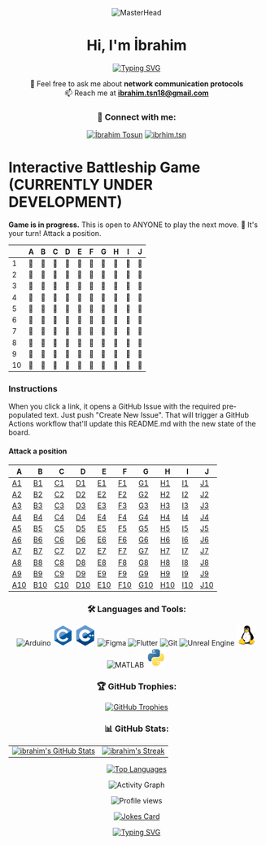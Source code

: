 <p align="center">
  <img src="https://user-images.githubusercontent.com/74038190/225813708-98b745f2-7d22-48cf-9150-083f1b00d6c9.gif" alt="MasterHead">
</p>

<h1 align="center">Hi, I'm İbrahim</h1>


<p align="center">
  <a href="https://github.com/DenverCoder1/readme-typing-svg">
    <img src="https://readme-typing-svg.herokuapp.com?font=Fira+Code&pause=1000&color=33F7DD&width=550&lines=Welcome+to+my+GitHub+profile!;I'm+an+Electronics+and+Communication+Engineer;I'm+focusing+on+personal+projects" alt="Typing SVG" style="max-width: 100%; height: auto;">
  </a>
</p>

<p align="center">
  💬 Feel free to ask me about <strong>network communication protocols</strong><br>
  📫 Reach me at <a href="mailto:ibrahim.tsn18@gmail.com"><strong>ibrahim.tsn18@gmail.com</strong></a>
</p>

<h3 align="center">🔗 Connect with me:</h3>
<p align="center">
  <a href="https://www.linkedin.com/in/ibrahimtosun/" target="_blank"><img src="https://raw.githubusercontent.com/rahuldkjain/github-profile-readme-generator/master/src/images/icons/Social/linked-in-alt.svg" alt="İbrahim Tosun" height="30" width="40"></a>
  <a href="https://instagram.com/ibrhim.tsn" target="_blank"><img src="https://raw.githubusercontent.com/rahuldkjain/github-profile-readme-generator/master/src/images/icons/Social/instagram.svg" alt="ibrhim.tsn" height="30" width="40"></a>
</p>

# Interactive Battleship Game (CURRENTLY UNDER DEVELOPMENT)

**Game is in progress.** This is open to ANYONE to play the next move. :wave: It's your turn! Attack a position.

|   | A | B | C | D | E | F | G | H | I | J |
| - | - | - | - | - | - | - | - | - | - | - |
| 1 | 🌊 | 🌊 | 🌊 | 🌊 | 🌊 | 🌊 | 🌊 | 🌊 | 🌊 | 🌊 |
| 2 | 🌊 | 🌊 | 🌊 | 🌊 | 🌊 | 🌊 | 🌊 | 🌊 | 🌊 | 🌊 |
| 3 | 🌊 | 🌊 | 🌊 | 🌊 | 🌊 | 🌊 | 🌊 | 🌊 | 🌊 | 🌊 |
| 4 | 🌊 | 🌊 | 🌊 | 🌊 | 🌊 | 🌊 | 🌊 | 🌊 | 🌊 | 🌊 |
| 5 | 🌊 | 🌊 | 🌊 | 🌊 | 🌊 | 🌊 | 🌊 | 🌊 | 🌊 | 🌊 |
| 6 | 🌊 | 🌊 | 🌊 | 🌊 | 🌊 | 🌊 | 🌊 | 🌊 | 🌊 | 🌊 |
| 7 | 🌊 | 🌊 | 🌊 | 🌊 | 🌊 | 🌊 | 🌊 | 🌊 | 🌊 | 🌊 |
| 8 | 🌊 | 🌊 | 🌊 | 🌊 | 🌊 | 🌊 | 🌊 | 🌊 | 🌊 | 🌊 |
| 9 | 🌊 | 🌊 | 🌊 | 🌊 | 🌊 | 🌊 | 🌊 | 🌊 | 🌊 | 🌊 |
| 10| 🌊 | 🌊 | 🌊 | 🌊 | 🌊 | 🌊 | 🌊 | 🌊 | 🌊 | 🌊 |


### Instructions

When you click a link, it opens a GitHub Issue with the required pre-populated text. Just push "Create New Issue". That will trigger a GitHub Actions workflow that'll update this README.md with the new state of the board.

#### Attack a position

| **A** | **B** | **C** | **D** | **E** | **F** | **G** | **H** | **I** | **J** |
|-------|-------|-------|-------|-------|-------|-------|-------|-------|-------|
| [A1](https://github.com/ibrahimtosun18/ibrahimtosun18/issues/new?title=battleship%7Cattack%7Ca1&body=Just+push+%27Submit+new+issue%27.+You+don%27t+need+to+do+anything+else.) | [B1](https://github.com/ibrahimtosun18/ibrahimtosun18/issues/new?title=battleship%7Cattack%7Cb1&body=Just+push+%27Submit+new+issue%27.+You+don%27t+need+to+do+anything+else.) | [C1](https://github.com/ibrahimtosun18/ibrahimtosun18/issues/new?title=battleship%7Cattack%7Cc1&body=Just+push+%27Submit+new+issue%27.+You+don%27t+need+to+do+anything+else.) | [D1](https://github.com/ibrahimtosun18/ibrahimtosun18/issues/new?title=battleship%7Cattack%7Cd1&body=Just+push+%27Submit+new+issue%27.+You+don%27t+need+to+do+anything+else.) | [E1](https://github.com/ibrahimtosun18/ibrahimtosun18/issues/new?title=battleship%7Cattack%7Ce1&body=Just+push+%27Submit+new+issue%27.+You+don%27t+need+to+do+anything+else.) | [F1](https://github.com/ibrahimtosun18/ibrahimtosun18/issues/new?title=battleship%7Cattack%7Cf1&body=Just+push+%27Submit+new+issue%27.+You+don%27t+need+to+do+anything+else.) | [G1](https://github.com/ibrahimtosun18/ibrahimtosun18/issues/new?title=battleship%7Cattack%7Cg1&body=Just+push+%27Submit+new+issue%27.+You+don%27t+need+to+do+anything+else.) | [H1](https://github.com/ibrahimtosun18/ibrahimtosun18/issues/new?title=battleship%7Cattack%7Ch1&body=Just+push+%27Submit+new+issue%27.+You+don%27t+need+to+do+anything+else.) | [I1](https://github.com/ibrahimtosun18/ibrahimtosun18/issues/new?title=battleship%7Cattack%7Ci1&body=Just+push+%27Submit+new+issue%27.+You+don%27t+need+to+do+anything+else.) | [J1](https://github.com/ibrahimtosun18/ibrahimtosun18/issues/new?title=battleship%7Cattack%7Cj1&body=Just+push+%27Submit+new+issue%27.+You+don%27t+need+to+do+anything+else.) |
| [A2](https://github.com/ibrahimtosun18/ibrahimtosun18/issues/new?title=battleship%7Cattack%7Ca2&body=Just+push+%27Submit+new+issue%27.+You+don%27t+need+to+do+anything+else.) | [B2](https://github.com/ibrahimtosun18/ibrahimtosun18/issues/new?title=battleship%7Cattack%7Cb2&body=Just+push+%27Submit+new+issue%27.+You+don%27t+need+to+do+anything+else.) | [C2](https://github.com/ibrahimtosun18/ibrahimtosun18/issues/new?title=battleship%7Cattack%7Cc2&body=Just+push+%27Submit+new+issue%27.+You+don%27t+need+to+do+anything+else.) | [D2](https://github.com/ibrahimtosun18/ibrahimtosun18/issues/new?title=battleship%7Cattack%7Cd2&body=Just+push+%27Submit+new+issue%27.+You+don%27t+need+to+do+anything+else.) | [E2](https://github.com/ibrahimtosun18/ibrahimtosun18/issues/new?title=battleship%7Cattack%7Ce2&body=Just+push+%27Submit+new+issue%27.+You+don%27t+need+to+do+anything+else.) | [F2](https://github.com/ibrahimtosun18/ibrahimtosun18/issues/new?title=battleship%7Cattack%7Cf2&body=Just+push+%27Submit+new+issue%27.+You+don%27t+need+to+do+anything+else.) | [G2](https://github.com/ibrahimtosun18/ibrahimtosun18/issues/new?title=battleship%7Cattack%7Cg2&body=Just+push+%27Submit+new+issue%27.+You+don%27t+need+to+do+anything+else.) | [H2](https://github.com/ibrahimtosun18/ibrahimtosun18/issues/new?title=battleship%7Cattack%7Ch2&body=Just+push+%27Submit+new+issue%27.+You+don%27t+need+to+do+anything+else.) | [I2](https://github.com/ibrahimtosun18/ibrahimtosun18/issues/new?title=battleship%7Cattack%7Ci2&body=Just+push+%27Submit+new+issue%27.+You+don%27t+need+to+do+anything+else.) | [J2](https://github.com/ibrahimtosun18/ibrahimtosun18/issues/new?title=battleship%7Cattack%7Cj2&body=Just+push+%27Submit+new+issue%27.+You+don%27t+need+to+do+anything+else.) |
| [A3](https://github.com/ibrahimtosun18/ibrahimtosun18/issues/new?title=battleship%7Cattack%7Ca3&body=Just+push+%27Submit+new+issue%27.+You+don%27t+need+to+do+anything+else.) | [B3](https://github.com/ibrahimtosun18/ibrahimtosun18/issues/new?title=battleship%7Cattack%7Cb3&body=Just+push+%27Submit+new+issue%27.+You+don%27t+need+to+do+anything+else.) | [C3](https://github.com/ibrahimtosun18/ibrahimtosun18/issues/new?title=battleship%7Cattack%7Cc3&body=Just+push+%27Submit+new+issue%27.+You+don%27t+need+to+do+anything+else.) | [D3](https://github.com/ibrahimtosun18/ibrahimtosun18/issues/new?title=battleship%7Cattack%7Cd3&body=Just+push+%27Submit+new+issue%27.+You+don%27t+need+to+do+anything+else.) | [E3](https://github.com/ibrahimtosun18/ibrahimtosun18/issues/new?title=battleship%7Cattack%7Ce3&body=Just+push+%27Submit+new+issue%27.+You+don%27t+need+to+do+anything+else.) | [F3](https://github.com/ibrahimtosun18/ibrahimtosun18/issues/new?title=battleship%7Cattack%7Cf3&body=Just+push+%27Submit+new+issue%27.+You+don%27t+need+to+do+anything+else.) | [G3](https://github.com/ibrahimtosun18/ibrahimtosun18/issues/new?title=battleship%7Cattack%7Cg3&body=Just+push+%27Submit+new+issue%27.+You+don%27t+need+to+do+anything+else.) | [H3](https://github.com/ibrahimtosun18/ibrahimtosun18/issues/new?title=battleship%7Cattack%7Ch3&body=Just+push+%27Submit+new+issue%27.+You+don%27t+need+to+do+anything+else.) | [I3](https://github.com/ibrahimtosun18/ibrahimtosun18/issues/new?title=battleship%7Cattack%7Ci3&body=Just+push+%27Submit+new+issue%27.+You+don%27t+need+to+do+anything+else.) | [J3](https://github.com/ibrahimtosun18/ibrahimtosun18/issues/new?title=battleship%7Cattack%7Cj3&body=Just+push+%27Submit+new+issue%27.+You+don%27t+need+to+do+anything+else.) |
| [A4](https://github.com/ibrahimtosun18/ibrahimtosun18/issues/new?title=battleship%7Cattack%7Ca4&body=Just+push+%27Submit+new+issue%27.+You+don%27t+need+to+do+anything+else.) | [B4](https://github.com/ibrahimtosun18/ibrahimtosun18/issues/new?title=battleship%7Cattack%7Cb4&body=Just+push+%27Submit+new+issue%27.+You+don%27t+need+to+do+anything+else.) | [C4](https://github.com/ibrahimtosun18/ibrahimtosun18/issues/new?title=battleship%7Cattack%7Cc4&body=Just+push+%27Submit+new+issue%27.+You+don%27t+need+to+do+anything+else.) | [D4](https://github.com/ibrahimtosun18/ibrahimtosun18/issues/new?title=battleship%7Cattack%7Cd4&body=Just+push+%27Submit+new+issue%27.+You+don%27t+need+to+do+anything+else.) | [E4](https://github.com/ibrahimtosun18/ibrahimtosun18/issues/new?title=battleship%7Cattack%7Ce4&body=Just+push+%27Submit+new+issue%27.+You+don%27t+need+to+do+anything+else.) | [F4](https://github.com/ibrahimtosun18/ibrahimtosun18/issues/new?title=battleship%7Cattack%7Cf4&body=Just+push+%27Submit+new+issue%27.+You+don%27t+need+to+do+anything+else.) | [G4](https://github.com/ibrahimtosun18/ibrahimtosun18/issues/new?title=battleship%7Cattack%7Cg4&body=Just+push+%27Submit+new+issue%27.+You+don%27t+need+to+do+anything+else.) | [H4](https://github.com/ibrahimtosun18/ibrahimtosun18/issues/new?title=battleship%7Cattack%7Ch4&body=Just+push+%27Submit+new+issue%27.+You+don%27t+need+to+do+anything+else.) | [I4](https://github.com/ibrahimtosun18/ibrahimtosun18/issues/new?title=battleship%7Cattack%7Ci4&body=Just+push+%27Submit+new+issue%27.+You+don%27t+need+to+do+anything+else.) | [J4](https://github.com/ibrahimtosun18/ibrahimtosun18/issues/new?title=battleship%7Cattack%7Cj4&body=Just+push+%27Submit+new+issue%27.+You+don%27t+need+to+do+anything+else.) |
| [A5](https://github.com/ibrahimtosun18/ibrahimtosun18/issues/new?title=battleship%7Cattack%7Ca5&body=Just+push+%27Submit+new+issue%27.+You+don%27t+need+to+do+anything+else.) | [B5](https://github.com/ibrahimtosun18/ibrahimtosun18/issues/new?title=battleship%7Cattack%7Cb5&body=Just+push+%27Submit+new+issue%27.+You+don%27t+need+to+do+anything+else.) | [C5](https://github.com/ibrahimtosun18/ibrahimtosun18/issues/new?title=battleship%7Cattack%7Cc5&body=Just+push+%27Submit+new+issue%27.+You+don%27t+need+to+do+anything+else.) | [D5](https://github.com/ibrahimtosun18/ibrahimtosun18/issues/new?title=battleship%7Cattack%7Cd5&body=Just+push+%27Submit+new+issue%27.+You+don%27t+need+to+do+anything+else.) | [E5](https://github.com/ibrahimtosun18/ibrahimtosun18/issues/new?title=battleship%7Cattack%7Ce5&body=Just+push+%27Submit+new+issue%27.+You+don%27t+need+to+do+anything+else.) | [F5](https://github.com/ibrahimtosun18/ibrahimtosun18/issues/new?title=battleship%7Cattack%7Cf5&body=Just+push+%27Submit+new+issue%27.+You+don%27t+need+to+do+anything+else.) | [G5](https://github.com/ibrahimtosun18/ibrahimtosun18/issues/new?title=battleship%7Cattack%7Cg5&body=Just+push+%27Submit+new+issue%27.+You+don%27t+need+to+do+anything+else.) | [H5](https://github.com/ibrahimtosun18/ibrahimtosun18/issues/new?title=battleship%7Cattack%7Ch5&body=Just+push+%27Submit+new+issue%27.+You+don%27t+need+to+do+anything+else.) | [I5](https://github.com/ibrahimtosun18/ibrahimtosun18/issues/new?title=battleship%7Cattack%7Ci5&body=Just+push+%27Submit+new+issue%27.+You+don%27t+need+to+do+anything+else.) | [J5](https://github.com/ibrahimtosun18/ibrahimtosun18/issues/new?title=battleship%7Cattack%7Cj5&body=Just+push+%27Submit+new+issue%27.+You+don%27t+need+to+do+anything+else.) |
| [A6](https://github.com/ibrahimtosun18/ibrahimtosun18/issues/new?title=battleship%7Cattack%7Ca6&body=Just+push+%27Submit+new+issue%27.+You+don%27t+need+to+do+anything+else.) | [B6](https://github.com/ibrahimtosun18/ibrahimtosun18/issues/new?title=battleship%7Cattack%7Cb6&body=Just+push+%27Submit+new+issue%27.+You+don%27t+need+to+do+anything+else.) | [C6](https://github.com/ibrahimtosun18/ibrahimtosun18/issues/new?title=battleship%7Cattack%7Cc6&body=Just+push+%27Submit+new+issue%27.+You+don%27t+need+to+do+anything+else.) | [D6](https://github.com/ibrahimtosun18/ibrahimtosun18/issues/new?title=battleship%7Cattack%7Cd6&body=Just+push+%27Submit+new+issue%27.+You+don%27t+need+to+do+anything+else.) | [E6](https://github.com/ibrahimtosun18/ibrahimtosun18/issues/new?title=battleship%7Cattack%7Ce6&body=Just+push+%27Submit+new+issue%27.+You+don%27t+need+to+do+anything+else.) | [F6](https://github.com/ibrahimtosun18/ibrahimtosun18/issues/new?title=battleship%7Cattack%7Cf6&body=Just+push+%27Submit+new+issue%27.+You+don%27t+need+to+do+anything+else.) | [G6](https://github.com/ibrahimtosun18/ibrahimtosun18/issues/new?title=battleship%7Cattack%7Cg6&body=Just+push+%27Submit+new+issue%27.+You+don%27t+need+to+do+anything+else.) | [H6](https://github.com/ibrahimtosun18/ibrahimtosun18/issues/new?title=battleship%7Cattack%7Ch6&body=Just+push+%27Submit+new+issue%27.+You+don%27t+need+to+do+anything+else.) | [I6](https://github.com/ibrahimtosun18/ibrahimtosun18/issues/new?title=battleship%7Cattack%7Ci6&body=Just+push+%27Submit+new+issue%27.+You+don%27t+need+to+do+anything+else.) | [J6](https://github.com/ibrahimtosun18/ibrahimtosun18/issues/new?title=battleship%7Cattack%7Cj6&body=Just+push+%27Submit+new+issue%27.+You+don%27t+need+to+do+anything+else.) |
| [A7](https://github.com/ibrahimtosun18/ibrahimtosun18/issues/new?title=battleship%7Cattack%7Ca7&body=Just+push+%27Submit+new+issue%27.+You+don%27t+need+to+do+anything+else.) | [B7](https://github.com/ibrahimtosun18/ibrahimtosun18/issues/new?title=battleship%7Cattack%7Cb7&body=Just+push+%27Submit+new+issue%27.+You+don%27t+need+to+do+anything+else.) | [C7](https://github.com/ibrahimtosun18/ibrahimtosun18/issues/new?title=battleship%7Cattack%7Cc7&body=Just+push+%27Submit+new+issue%27.+You+don%27t+need+to+do+anything+else.) | [D7](https://github.com/ibrahimtosun18/ibrahimtosun18/issues/new?title=battleship%7Cattack%7Cd7&body=Just+push+%27Submit+new+issue%27.+You+don%27t+need+to+do+anything+else.) | [E7](https://github.com/ibrahimtosun18/ibrahimtosun18/issues/new?title=battleship%7Cattack%7Ce7&body=Just+push+%27Submit+new+issue%27.+You+don%27t+need+to+do+anything+else.) | [F7](https://github.com/ibrahimtosun18/ibrahimtosun18/issues/new?title=battleship%7Cattack%7Cf7&body=Just+push+%27Submit+new+issue%27.+You+don%27t+need+to+do+anything+else.) | [G7](https://github.com/ibrahimtosun18/ibrahimtosun18/issues/new?title=battleship%7Cattack%7Cg7&body=Just+push+%27Submit+new+issue%27.+You+don%27t+need+to+do+anything+else.) | [H7](https://github.com/ibrahimtosun18/ibrahimtosun18/issues/new?title=battleship%7Cattack%7Ch7&body=Just+push+%27Submit+new+issue%27.+You+don%27t+need+to+do+anything+else.) | [I7](https://github.com/ibrahimtosun18/ibrahimtosun18/issues/new?title=battleship%7Cattack%7Ci7&body=Just+push+%27Submit+new+issue%27.+You+don%27t+need+to+do+anything+else.) | [J7](https://github.com/ibrahimtosun18/ibrahimtosun18/issues/new?title=battleship%7Cattack%7Cj7&body=Just+push+%27Submit+new+issue%27.+You+don%27t+need+to+do+anything+else.) |
| [A8](https://github.com/ibrahimtosun18/ibrahimtosun18/issues/new?title=battleship%7Cattack%7Ca8&body=Just+push+%27Submit+new+issue%27.+You+don%27t+need+to+do+anything+else.) | [B8](https://github.com/ibrahimtosun18/ibrahimtosun18/issues/new?title=battleship%7Cattack%7Cb8&body=Just+push+%27Submit+new+issue%27.+You+don%27t+need+to+do+anything+else.) | [C8](https://github.com/ibrahimtosun18/ibrahimtosun18/issues/new?title=battleship%7Cattack%7Cc8&body=Just+push+%27Submit+new+issue%27.+You+don%27t+need+to+do+anything+else.) | [D8](https://github.com/ibrahimtosun18/ibrahimtosun18/issues/new?title=battleship%7Cattack%7Cd8&body=Just+push+%27Submit+new+issue%27.+You+don%27t+need+to+do+anything+else.) | [E8](https://github.com/ibrahimtosun18/ibrahimtosun18/issues/new?title=battleship%7Cattack%7Ce8&body=Just+push+%27Submit+new+issue%27.+You+don%27t+need+to+do+anything+else.) | [F8](https://github.com/ibrahimtosun18/ibrahimtosun18/issues/new?title=battleship%7Cattack%7Cf8&body=Just+push+%27Submit+new+issue%27.+You+don%27t+need+to+do+anything+else.) | [G8](https://github.com/ibrahimtosun18/ibrahimtosun18/issues/new?title=battleship%7Cattack%7Cg8&body=Just+push+%27Submit+new+issue%27.+You+don%27t+need+to+do+anything+else.) | [H8](https://github.com/ibrahimtosun18/ibrahimtosun18/issues/new?title=battleship%7Cattack%7Ch8&body=Just+push+%27Submit+new+issue%27.+You+don%27t+need+to+do+anything+else.) | [I8](https://github.com/ibrahimtosun18/ibrahimtosun18/issues/new?title=battleship%7Cattack%7Ci8&body=Just+push+%27Submit+new+issue%27.+You+don%27t+need+to+do+anything+else.) | [J8](https://github.com/ibrahimtosun18/ibrahimtosun18/issues/new?title=battleship%7Cattack%7Cj8&body=Just+push+%27Submit+new+issue%27.+You+don%27t+need+to+do+anything+else.) |
| [A9](https://github.com/ibrahimtosun18/ibrahimtosun18/issues/new?title=battleship%7Cattack%7Ca9&body=Just+push+%27Submit+new+issue%27.+You+don%27t+need+to+do+anything+else.) | [B9](https://github.com/ibrahimtosun18/ibrahimtosun18/issues/new?title=battleship%7Cattack%7Cb9&body=Just+push+%27Submit+new+issue%27.+You+don%27t+need+to+do+anything+else.) | [C9](https://github.com/ibrahimtosun18/ibrahimtosun18/issues/new?title=battleship%7Cattack%7Cc9&body=Just+push+%27Submit+new+issue%27.+You+don%27t+need+to+do+anything+else.) | [D9](https://github.com/ibrahimtosun18/ibrahimtosun18/issues/new?title=battleship%7Cattack%7Cd9&body=Just+push+%27Submit+new+issue%27.+You+don%27t+need+to+do+anything+else.) | [E9](https://github.com/ibrahimtosun18/ibrahimtosun18/issues/new?title=battleship%7Cattack%7Ce9&body=Just+push+%27Submit+new+issue%27.+You+don%27t+need+to+do+anything+else.) | [F9](https://github.com/ibrahimtosun18/ibrahimtosun18/issues/new?title=battleship%7Cattack%7Cf9&body=Just+push+%27Submit+new+issue%27.+You+don%27t+need+to+do+anything+else.) | [G9](https://github.com/ibrahimtosun18/ibrahimtosun18/issues/new?title=battleship%7Cattack%7Cg9&body=Just+push+%27Submit+new+issue%27.+You+don%27t+need+to+do+anything+else.) | [H9](https://github.com/ibrahimtosun18/ibrahimtosun18/issues/new?title=battleship%7Cattack%7Ch9&body=Just+push+%27Submit+new+issue%27.+You+don%27t+need+to+do+anything+else.) | [I9](https://github.com/ibrahimtosun18/ibrahimtosun18/issues/new?title=battleship%7Cattack%7Ci9&body=Just+push+%27Submit+new+issue%27.+You+don%27t+need+to+do+anything+else.) | [J9](https://github.com/ibrahimtosun18/ibrahimtosun18/issues/new?title=battleship%7Cattack%7Cj9&body=Just+push+%27Submit+new+issue%27.+You+don%27t+need+to+do+anything+else.) |
| [A10](https://github.com/ibrahimtosun18/ibrahimtosun18/issues/new?title=battleship%7Cattack%7Ca10&body=Just+push+%27Submit+new+issue%27.+You+don%27t+need+to+do+anything+else.) | [B10](https://github.com/ibrahimtosun18/ibrahimtosun18/issues/new?title=battleship%7Cattack%7Cb10&body=Just+push+%27Submit+new+issue%27.+You+don%27t+need+to+do+anything+else.) | [C10](https://github.com/ibrahimtosun18/ibrahimtosun18/issues/new?title=battleship%7Cattack%7Cc10&body=Just+push+%27Submit+new+issue%27.+You+don%27t+need+to+do+anything+else.) | [D10](https://github.com/ibrahimtosun18/ibrahimtosun18/issues/new?title=battleship%7Cattack%7Cd10&body=Just+push+%27Submit+new+issue%27.+You+don%27t+need+to+do+anything+else.) | [E10](https://github.com/ibrahimtosun18/ibrahimtosun18/issues/new?title=battleship%7Cattack%7Ce10&body=Just+push+%27Submit+new+issue%27.+You+don%27t+need+to+do+anything+else.) | [F10](https://github.com/ibrahimtosun18/ibrahimtosun18/issues/new?title=battleship%7Cattack%7Cf10&body=Just+push+%27Submit+new+issue%27.+You+don%27t+need+to+do+anything+else.) | [G10](https://github.com/ibrahimtosun18/ibrahimtosun18/issues/new?title=battleship%7Cattack%7Cg10&body=Just+push+%27Submit+new+issue%27.+You+don%27t+need+to+do+anything+else.) | [H10](https://github.com/ibrahimtosun18/ibrahimtosun18/issues/new?title=battleship%7Cattack%7Ch10&body=Just+push+%27Submit+new+issue%27.+You+don%27t+need+to+do+anything+else.) | [I10](https://github.com/ibrahimtosun18/ibrahimtosun18/issues/new?title=battleship%7Cattack%7Ci10&body=Just+push+%27Submit+new+issue%27.+You+don%27t+need+to+do+anything+else.) | [J10](https://github.com/ibrahimtosun18/ibrahimtosun18/issues/new?title=battleship%7Cattack%7Cj10&body=Just+push+%27Submit+new+issue%27.+You+don%27t+need+to+do+anything+else.) |


<h3 align="center">🛠️ Languages and Tools:</h3>
<p align="center">
  <img src="https://cdn.worldvectorlogo.com/logos/arduino-1.svg" alt="Arduino" width="40" height="40">
  <img src="https://raw.githubusercontent.com/devicons/devicon/master/icons/c/c-original.svg" alt="C" width="40" height="40">
  <img src="https://raw.githubusercontent.com/devicons/devicon/master/icons/cplusplus/cplusplus-original.svg" alt="C++" width="40" height="40">
  <img src="https://www.vectorlogo.zone/logos/figma/figma-icon.svg" alt="Figma" width="40" height="40">
  <img src="https://www.vectorlogo.zone/logos/flutterio/flutterio-icon.svg" alt="Flutter" width="40" height="40">
  <img src="https://www.vectorlogo.zone/logos/git-scm/git-scm-icon.svg" alt="Git" width="40" height="40">
  <img src="https://raw.githubusercontent.com/kenangundogan/fontisto/036b7eca71aab1bef8e6a0518f7329f13ed62f6b/icons/svg/brand/unreal-engine.svg" alt="Unreal Engine" width="40" height="40">
  <img src="https://raw.githubusercontent.com/devicons/devicon/master/icons/linux/linux-original.svg" alt="Linux" width="40" height="40">
  <img src="https://upload.wikimedia.org/wikipedia/commons/2/21/Matlab_Logo.png" alt="MATLAB" width="40" height="40">
  <img src="https://raw.githubusercontent.com/devicons/devicon/master/icons/python/python-original.svg" alt="Python" width="40" height="40">
</p>

<h3 align="center">🏆 GitHub Trophies:</h3>
<p align="center">
  <a href="https://github.com/ryo-ma/github-profile-trophy">
    <img src="https://github-profile-trophy.vercel.app/?username=ibrahimtosun18&theme=onedark&no-frame=true&margin-w=15" alt="GitHub Trophies">
  </a>
</p>

<h3 align="center">📊 GitHub Stats:</h3>
<table align="center">
  <tr>
    <td>
      <a href="https://github.com/ibrahimtosun18/github-readme-stats">
        <img src="https://github-readme-stats.vercel.app/api?username=ibrahimtosun18&show_icons=true&theme=tokyonight" alt="ibrahim's GitHub Stats" style="height:195px;">
      </a>
    </td>
    <td>
      <a href="https://github.com/ibrahimtosun18/github-readme-stats">
        <img src="https://github-readme-streak-stats.herokuapp.com/?user=ibrahimtosun18&theme=tokyonight" alt="ibrahim's Streak" style="height:195px;">
      </a>
    </td>
  </tr>
</table>

<p align="center">
  <a href="https://github.com/ibrahimtosun18/github-readme-stats">
    <img src="https://github-readme-stats.vercel.app/api/top-langs/?username=ibrahimtosun18&layout=compact&theme=tokyonight" alt="Top Languages">
  </a>
</p>

<p align="center">
  <img src="https://github-readme-activity-graph.vercel.app/graph?username=ibrahimtosun18&theme=tokyo-night" alt="Activity Graph">
</p>

<p align="center">
  <img src="https://komarev.com/ghpvc/?username=ibrahimtosun18&label=Profile%20views&color=0e75b6&style=flat" alt="Profile views">
</p>


<p align="center">
  <a href="https://github.com/ABSphreak/readme-jokes">
    <img src="https://readme-jokes.vercel.app/api?theme=tokyonight" alt="Jokes Card">
  </a>
</p>

<p align="center">
  <a href="https://github.com/DenverCoder1/readme-typing-svg">
    <img src="https://readme-typing-svg.herokuapp.com?font=Fira+Code&pause=1000&color=33F7DD&width=550&lines=Don't+Break+The+Chain!" alt="Typing SVG" style="max-width: 100%; height: auto;">
  </a>
</p>


